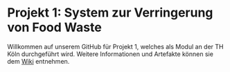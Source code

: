 # Projekt 1: System zur Verringerung von Food Waste

Willkommen auf unserem GitHub für Projekt 1, welches als Modul an der TH Köln durchgeführt wird.
Weitere Informationen und Artefakte können sie dem [Wiki](https://github.com/astrutz/projekt1-sose21/wiki) entnehmen. 
